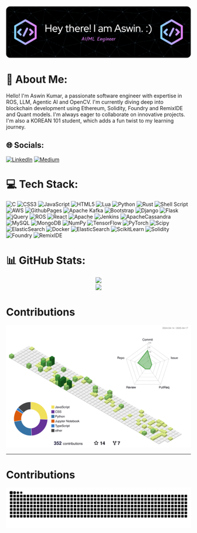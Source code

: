 ![Header image](header-image.png)

# 💫 About Me:
Hello! I'm Aswin Kumar, a passionate software engineer with expertise in ROS, LLM, Agentic AI and OpenCV. I'm currently diving deep into blockchain development using Ethereum, Solidity, Foundry and RemixIDE and Quant models. I'm always eager to collaborate on innovative projects. I'm also a KOREAN 101 student, which adds a fun twist to my learning journey.

## 🌐 Socials:
[![LinkedIn](https://img.shields.io/badge/LinkedIn-%230077B5.svg?logo=linkedin&logoColor=white)](www.linkedin.com/in/aswin-kumar-janakiraman) 
[![Medium](https://img.shields.io/badge/Medium-grey?style=flat-square&logo=medium)](https://no-cap-ambrosia.medium.com/)

# 💻 Tech Stack:
![C](https://img.shields.io/badge/c-%2300599C.svg?style=flat&logo=c&logoColor=white) ![CSS3](https://img.shields.io/badge/css3-%231572B6.svg?style=flat&logo=css3&logoColor=white) ![JavaScript](https://img.shields.io/badge/javascript-%23323330.svg?style=flat&logo=javascript&logoColor=%23F7DF1E) ![HTML5](https://img.shields.io/badge/html5-%23E34F26.svg?style=flat&logo=html5&logoColor=white) ![Lua](https://img.shields.io/badge/lua-%232C2D72.svg?style=flat&logo=lua&logoColor=white) ![Python](https://img.shields.io/badge/python-3670A0?style=flat&logo=python&logoColor=ffdd54) ![Rust](https://img.shields.io/badge/rust-%23000000.svg?style=flat&logo=rust&logoColor=white) ![Shell Script](https://img.shields.io/badge/shell_script-%23121011.svg?style=flat&logo=gnu-bash&logoColor=white) ![AWS](https://img.shields.io/badge/AWS-%23FF9900.svg?style=flat&logo=amazon-aws&logoColor=white) ![GithubPages](https://img.shields.io/badge/github%20pages-121013?style=flat&logo=github&logoColor=white) ![Apache Kafka](https://img.shields.io/badge/Apache%20Kafka-000?style=flat&logo=apachekafka) ![Bootstrap](https://img.shields.io/badge/bootstrap-%238511FA.svg?style=flat&logo=bootstrap&logoColor=white) ![Django](https://img.shields.io/badge/django-%23092E20.svg?style=flat&logo=django&logoColor=white) ![Flask](https://img.shields.io/badge/flask-%23000.svg?style=flat&logo=flask&logoColor=white) ![jQuery](https://img.shields.io/badge/jquery-%230769AD.svg?style=flat&logo=jquery&logoColor=white) ![ROS](https://img.shields.io/badge/ros-%230A0FF9.svg?style=flat&logo=ros&logoColor=white) ![React](https://img.shields.io/badge/react-%2320232a.svg?style=flat&logo=react&logoColor=%2361DAFB) ![Apache](https://img.shields.io/badge/apache-%23D42029.svg?style=flat&logo=apache&logoColor=white) ![Jenkins](https://img.shields.io/badge/jenkins-%232C5263.svg?style=flat&logo=jenkins&logoColor=white) ![ApacheCassandra](https://img.shields.io/badge/cassandra-%231287B1.svg?style=flat&logo=apache-cassandra&logoColor=white) ![MySQL](https://img.shields.io/badge/mysql-%2300000f.svg?style=flat&logo=mysql&logoColor=white) ![MongoDB](https://img.shields.io/badge/MongoDB-%234ea94b.svg?style=flat&logo=mongodb&logoColor=white) ![NumPy](https://img.shields.io/badge/numpy-%23013243.svg?style=flat&logo=numpy&logoColor=white) ![TensorFlow](https://img.shields.io/badge/TensorFlow-%23FF6F00.svg?style=flat&logo=TensorFlow&logoColor=white) ![PyTorch](https://img.shields.io/badge/PyTorch-%23EE4C2C.svg?style=flat&logo=PyTorch&logoColor=white) ![Scipy](https://img.shields.io/badge/SciPy-%230C55A5.svg?style=flat&logo=scipy&logoColor=%white) ![ElasticSearch](https://img.shields.io/badge/-ElasticSearch-005571?style=flat&logo=elasticsearch) ![Docker](https://img.shields.io/badge/docker-%230db7ed.svg?style=flat&logo=docker&logoColor=white) ![ElasticSearch](https://img.shields.io/badge/-ElasticSearch-005571?style=flat&logo=elasticsearch) ![ScikitLearn](https://img.shields.io/badge/-ScikitLearn-005571?style=flat&logo=scikitlearn) ![Solidity](https://img.shields.io/badge/-Solidity-005571?style=flat&logo=Solidity) ![Foundry](https://img.shields.io/badge/-Foundry-005571?style=flat&logo=foundry) ![RemixIDE](https://img.shields.io/badge/-RemixIDE-005571?style=flat&logo=remixide) 





# 📊 GitHub Stats:
<div align="center">
  <img src="https://github-readme-stats.vercel.app/api?username=AswinKumar1&theme=nord&hide_border=false&include_all_commits=true&count_private=true" />
  <br/>
  <img src="https://github-readme-streak-stats.herokuapp.com/?user=AswinKumar1&theme=nord&hide_border=false" />
  <br/>
</div>

<!-- ![](https://github-readme-stats.vercel.app/api/top-langs/?username=AswinKumar1&theme=nord&hide_border=false&include_all_commits=true&count_private=true&layout=compact) -->

# Contributions
![](./profile-3d-contrib/profile-green-animate.svg)

---

# Contributions
<div align="center">
  <picture>
    <source media="(prefers-color-scheme: dark)" srcset="https://raw.githubusercontent.com/AswinKumar1/AswinKumar1/output/github-contribution-grid-snake.svg" />
    <source media="(prefers-color-scheme: light)" srcset="https://raw.githubusercontent.com/AswinKumar1/AswinKumar1/output/github-contribution-grid-snake.svg" />
    <img alt="snake eating my contributions" src="https://raw.githubusercontent.com/AswinKumar1/AswinKumar1/output/github-contribution-grid-snake-dark.svg" />
  </picture>
</div>


<!-- [![](https://visitcount.itsvg.in/api?id=AswinKumar1&icon=0&color=0)](https://visitcount.itsvg.in) -->

<!-- Proudly created with GPRM ( https://gprm.itsvg.in ) -->





